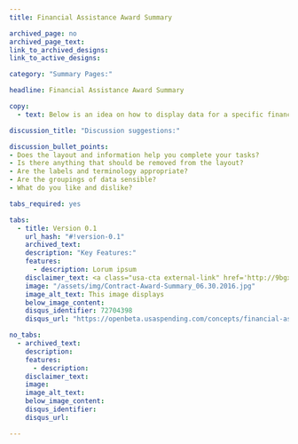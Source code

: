 ```yaml
---
title: Financial Assistance Award Summary

archived_page: no
archived_page_text:
link_to_archived_designs: 
link_to_active_designs:

category: "Summary Pages:"

headline: Financial Assistance Award Summary

copy:
  - text: Below is an idea on how to display data for a specific financial assistance award. Please take a look and give us your feedback in the discussion section at the bottom of each tab.

discussion_title: "Discussion suggestions:"

discussion_bullet_points:
- Does the layout and information help you complete your tasks?
- Is there anything that should be removed from the layout?
- Are the labels and terminology appropriate?
- Are the groupings of data sensible?
- What do you like and dislike?

tabs_required: yes

tabs:
  - title: Version 0.1
    url_hash: "#!version-0.1"
    archived_text:
    description: "Key Features:"
    features:
      - description: Lorum ipsum
    disclaimer_text: <a class="usa-cta external-link" href='http://9bgx80.axshare.com/...' target="_blank">View an interactive version of the below image</a>
    image: "/assets/img/Contract-Award-Summary_06.30.2016.jpg"
    image_alt_text: This image displays 
    below_image_content:
    disqus_identifier: 72704398
    disqus_url: "https://openbeta.usaspending.com/concepts/financial-assistance-award-summary#!version-0.1"

no_tabs: 
  - archived_text:
    description:
    features:
      - description:
    disclaimer_text:
    image:
    image_alt_text:
    below_image_content:
    disqus_identifier:
    disqus_url:

---
```

